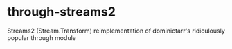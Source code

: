 through-streams2
================

Streams2 (Stream.Transform) reimplementation of dominictarr's ridiculously popular through module
